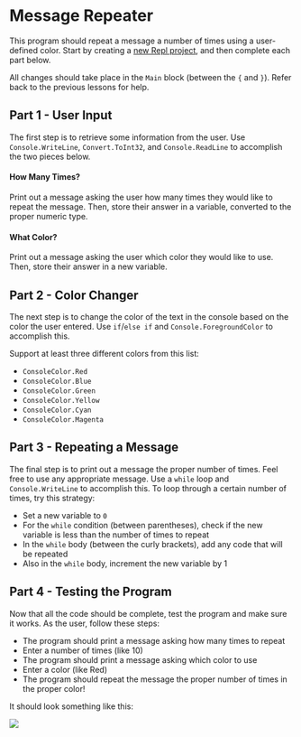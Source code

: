 # Message Repeater
This program should repeat a message a number of times using a user-defined color. Start by creating a [new Repl project](https://replit.com/new/csharp), and then complete each part below.

All changes should take place in the `Main` block (between the `{` and `}`). Refer back to the previous lessons for help.

## Part 1 - User Input
The first step is to retrieve some information from the user. Use `Console.WriteLine`, `Convert.ToInt32`, and `Console.ReadLine` to accomplish the two pieces below.

#### How Many Times?
Print out a message asking the user how many times they would like to repeat the message. Then, store their answer in a variable, converted to the proper numeric type.

#### What Color?
Print out a message asking the user which color they would like to use. Then, store their answer in a new variable.

## Part 2 - Color Changer
The next step is to change the color of the text in the console based on the color the user entered. Use `if`/`else if` and `Console.ForegroundColor` to accomplish this.

Support at least three different colors from this list:
- `ConsoleColor.Red`
- `ConsoleColor.Blue`
- `ConsoleColor.Green`
- `ConsoleColor.Yellow`
- `ConsoleColor.Cyan`
- `ConsoleColor.Magenta`

## Part 3 - Repeating a Message
The final step is to print out a message the proper number of times. Feel free to use any appropriate message. Use a `while` loop and `Console.WriteLine` to accomplish this. To loop through a certain number of times, try this strategy:

- Set a new variable to `0`
- For the `while` condition (between parentheses), check if the new variable is less than the number of times to repeat
- In the `while` body (between the curly brackets), add any code that will be repeated
- Also in the `while` body, increment the new variable by 1

## Part 4 - Testing the Program
Now that all the code should be complete, test the program and make sure it works. As the user, follow these steps:

- The program should print a message asking how many times to repeat
- Enter a number of times (like 10)
- The program should print a message asking which color to use
- Enter a color (like Red)
- The program should repeat the message the proper number of times in the proper color!

It should look something like this:

![](https://i.imgur.com/hwvldnK.png)